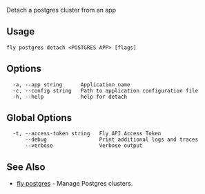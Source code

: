 Detach a postgres cluster from an app


## Usage
~~~
fly postgres detach <POSTGRES APP> [flags]
~~~

## Options

~~~
  -a, --app string      Application name
  -c, --config string   Path to application configuration file
  -h, --help            help for detach
~~~

## Global Options

~~~
  -t, --access-token string   Fly API Access Token
      --debug                 Print additional logs and traces
      --verbose               Verbose output
~~~

## See Also

* [fly postgres](/docs/flyctl/postgres/)	 - Manage Postgres clusters.

